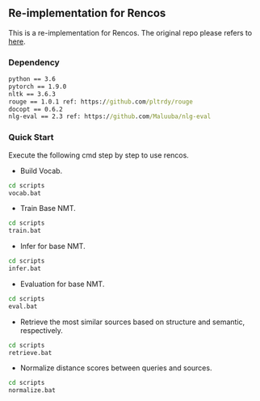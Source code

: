 ## Re-implementation for Rencos
This is a re-implementation for Rencos. The original repo please refers to [here](https://github.com/zhangj111/rencos). 
### Dependency
```cmd
python == 3.6
pytorch == 1.9.0
nltk == 3.6.3
rouge == 1.0.1 ref: https://github.com/pltrdy/rouge
docopt == 0.6.2
nlg-eval == 2.3 ref: https://github.com/Maluuba/nlg-eval
```

### Quick Start  
Execute the following cmd step by step to use rencos.
- Build Vocab.
```cmd
cd scripts
vocab.bat
```
- Train Base NMT.
```cmd
cd scripts
train.bat
```
- Infer for base NMT.
```cmd
cd scripts
infer.bat
```
- Evaluation for base NMT.
```cmd
cd scripts
eval.bat
```
- Retrieve the most similar sources based on structure and semantic, respectively.
```cmd
cd scripts
retrieve.bat
```
- Normalize distance scores between queries and sources.
```cmd
cd scripts
normalize.bat
```



